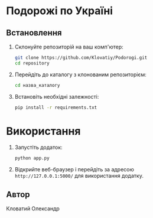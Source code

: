 
# Подорожі по Україні

## Встановлення

1. Склонуйте репозиторій на ваш комп'ютер:
   ```bash
   git clone https://github.com/Klovatiy/Podorogi.git
   cd repository
   ```
2. Перейдіть до каталогу з клонованим репозиторієм:
   ```bash
   cd назва_каталогу
   ```
3. Встановіть необхідні залежності:
   ```bash
   pip install -r requirements.txt
   ```
# Використання
1. Запустіть додаток:
   ```bash
   python app.py
   ```
2. Відкрийте веб-браузер і перейдіть за адресою `http://127.0.0.1:5000/` для використання додатку.

## Автор
Кловатий Олександр



